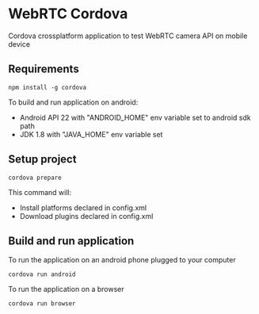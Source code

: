 # WebRTC Cordova

Cordova crossplatform application to test WebRTC camera API on mobile device

## Requirements
```
npm install -g cordova
```

To build and run application on android:
- Android API 22 with "ANDROID_HOME" env variable set to android sdk path
- JDK 1.8 with "JAVA_HOME" env variable set


## Setup project
```
cordova prepare
```

This command will:
- Install platforms declared in config.xml
- Download plugins declared in config.xml

## Build and run application
To run the application on an android phone plugged to your computer
```
cordova run android
```
To run the application on a browser
```
cordova run browser
```